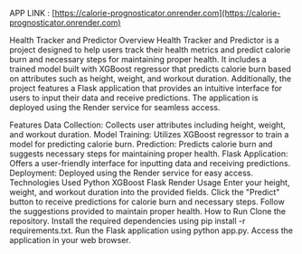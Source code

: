 APP LINK : [https://calorie-prognosticator.onrender.com](https://calorie-prognosticator.onrender.com)


Health Tracker and Predictor
Overview
Health Tracker and Predictor is a project designed to help users track their health metrics and predict calorie burn and necessary steps for maintaining proper health. It includes a trained model built with XGBoost regressor that predicts calorie burn based on attributes such as height, weight, and workout duration. Additionally, the project features a Flask application that provides an intuitive interface for users to input their data and receive predictions. The application is deployed using the Render service for seamless access.

Features
Data Collection: Collects user attributes including height, weight, and workout duration.
Model Training: Utilizes XGBoost regressor to train a model for predicting calorie burn.
Prediction: Predicts calorie burn and suggests necessary steps for maintaining proper health.
Flask Application: Offers a user-friendly interface for inputting data and receiving predictions.
Deployment: Deployed using the Render service for easy access.
Technologies Used
Python
XGBoost
Flask
Render
Usage
Enter your height, weight, and workout duration into the provided fields.
Click the "Predict" button to receive predictions for calorie burn and necessary steps.
Follow the suggestions provided to maintain proper health.
How to Run
Clone the repository.
Install the required dependencies using pip install -r requirements.txt.
Run the Flask application using python app.py.
Access the application in your web browser.
